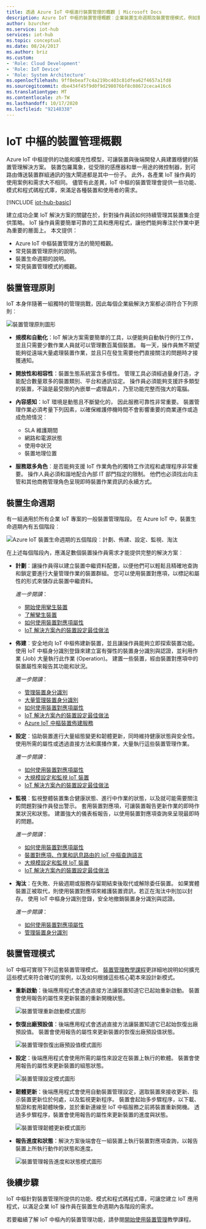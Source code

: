 ```yaml
---
title: 透過 Azure IoT 中樞進行裝置管理的概觀 | Microsoft Docs
description: Azure IoT 中樞的裝置管理概觀︰企業裝置生命週期及裝置管理模式，例如重新啟動、恢復出廠預設值、韌體更新、設定、裝置對應項、查詢、作業。
author: bzurcher
ms.service: iot-hub
services: iot-hub
ms.topic: conceptual
ms.date: 08/24/2017
ms.author: briz
ms.custom:
- 'Role: Cloud Development'
- 'Role: IoT Device'
- 'Role: System Architecture'
ms.openlocfilehash: 9ff8ebeaf7c4a219bc403c81dfea62f4657a1fd8
ms.sourcegitcommit: dbe434f45f9d0f9d298076bf8c08672ceca416c6
ms.translationtype: MT
ms.contentlocale: zh-TW
ms.lasthandoff: 10/17/2020
ms.locfileid: "92148338"
---
```

# <a name="overview-of-device-management-with-iot-hub"></a>IoT 中樞的裝置管理概觀

Azure IoT 中樞提供的功能和擴充性模型，可讓裝置與後端開發人員建置穩健的裝置管理解決方案。 裝置包羅萬象，從受限的感應器和單一用途的微控制器，到可路由傳送裝置群組通訊的強大閘道都是其中一份子。  此外，各產業 IoT 操作員的使用案例和需求大不相同。  儘管有此差異，IoT 中樞的裝置管理會提供一些功能、模式和程式碼程式庫，來滿足各種裝置和使用者的需求。

[!INCLUDE [iot-hub-basic](../../includes/iot-hub-basic-partial.md)]

建立成功企業 IoT 解決方案的關鍵在於，針對操作員該如何持續管理其裝置集合提供策略。 IoT 操作員需要簡單可靠的工具和應用程式，讓他們能夠專注於作業中更為重要的層面上。 本文提供：

* Azure IoT 中樞裝置管理方法的簡短概觀。
* 常見裝置管理原則的說明。
* 裝置生命週期的說明。
* 常見裝置管理模式的概觀。

## <a name="device-management-principles"></a>裝置管理原則

IoT 本身伴隨著一組獨特的管理挑戰，因此每個企業級解決方案都必須符合下列原則︰

![裝置管理原則圖形](media/iot-hub-device-management-overview/image4.png)

* **規模和自動化**：IoT 解決方案需要簡單的工具，以便能夠自動執行例行工作，並且只需要少數作業人員就可以管理數百萬個裝置。 每一天，操作員無不期望能夠從遠端大量處理裝置作業，並且只在發生需要他們直接關注的問題時才接獲通知。

* **開放性和相容性**：裝置生態系統富含多樣性。 管理工具必須經過量身打造，才能配合數量眾多的裝置類別、平台和通訊協定。 操作員必須能夠支援許多類型的裝置，不論是最受限的內嵌單一處理晶片，乃至功能完整而強大的電腦。

* **內容感知**：IoT 環境是動態且不斷變化的， 因此服務可靠性非常重要。 裝置管理作業必須考量下列因素，以確保維護停機時間不會影響重要的商業運作或造成危險情況︰

    * SLA 維護期間
    * 網路和電源狀態
    * 使用中狀況
    * 裝置地理位置

* **服務眾多角色**︰是否能夠支援 IoT 作業角色的獨特工作流程和處理程序非常重要。 操作人員必須和諧地配合內部 IT 部門指定的限制。  他們也必須找出向主管和其他商務管理角色呈現即時裝置作業資訊的永續方式。

## <a name="device-lifecycle"></a>裝置生命週期
有一組通用於所有企業 IoT 專案的一般裝置管理階段。 在 Azure IoT 中，裝置生命週期內有五個階段︰

![Azure IoT 裝置生命週期的五個階段︰計劃、佈建、設定、監視、淘汰](./media/iot-hub-device-management-overview/image5.png)

在上述每個階段內，應滿足數個裝置操作員需求才能提供完整的解決方案︰

* **計劃**︰讓操作員得以建立裝置中繼資料配置，以便他們可以輕鬆且精確地查詢和鎖定要進行大量管理作業的裝置群組。 您可以使用裝置對應項，以標記和屬性的形式來儲存此裝置中繼資料。
  
    *進一步閱讀*： 
    * [開始使用攣生裝置](iot-hub-node-node-twin-getstarted.md)
    * [了解攣生裝置](iot-hub-devguide-device-twins.md)
    * [如何使用裝置對應項屬性](tutorial-device-twins.md)
    * [IoT 解決方案內的裝置設定最佳做法](iot-hub-configuration-best-practices.md)

* **佈建**︰安全地向 IoT 中樞佈建新裝置，並且讓操作員能夠立即探索裝置功能。  使用 IoT 中樞身分識別登錄來建立富有彈性的裝置身分識別與認證，並利用作業 (Job) 大量執行此作業 (Operation)。 建置一些裝置，經由裝置對應項中的裝置屬性來報告其功能和狀況。
  
    *進一步閱讀*： 
    * [管理裝置身分識別](iot-hub-devguide-identity-registry.md)
    * [大量管理裝置身分識別](iot-hub-bulk-identity-mgmt.md)
    * [如何使用裝置對應項屬性](tutorial-device-twins.md)
    * [IoT 解決方案內的裝置設定最佳做法](iot-hub-configuration-best-practices.md)
    * [Azure IoT 中樞裝置佈建服務](https://azure.microsoft.com/documentation/services/iot-dps)

* **設定**︰協助裝置進行大量組態變更和韌體更新，同時維持健康狀態與安全性。 使用所需的屬性或透過直接方法和廣播作業，大量執行這些裝置管理作業。
  
    *進一步閱讀*：
    * [如何使用裝置對應項屬性](tutorial-device-twins.md)
    * [大規模設定和監視 IoT 裝置](./iot-hub-automatic-device-management.md)
    * [IoT 解決方案內的裝置設定最佳做法](iot-hub-configuration-best-practices.md)

* **監視**︰監視整體裝置集合健康狀態、進行中作業的狀態，以及就可能需要關注的問題對操作員發出警示。  套用裝置對應項，可讓裝置報告更新作業的即時作業狀況和狀態。 建置強大的儀表板報告，以使用裝置對應項查詢來呈現最即時的問題。
  
    *進一步閱讀*： 
    * [如何使用裝置對應項屬性](tutorial-device-twins.md)
    * [裝置對應項、作業和訊息路由的 IoT 中樞查詢語言](iot-hub-devguide-query-language.md)
    * [大規模設定和監視 IoT 裝置](./iot-hub-automatic-device-management.md)
    * [IoT 解決方案內的裝置設定最佳做法](iot-hub-configuration-best-practices.md)

* **淘汰**：在失敗、升級週期或服務存留期結束後取代或解除委任裝置。  如果實體裝置正被取代，則使用裝置對應項來維護裝置資訊，若正在淘汰中則加以封存。 使用 IoT 中樞身分識別登錄，安全地撤銷裝置身分識別與認證。
  
    *進一步閱讀*： 
    * [如何使用裝置對應項屬性](tutorial-device-twins.md)
    * [管理裝置身分識別](iot-hub-devguide-identity-registry.md)

## <a name="device-management-patterns"></a>裝置管理模式

IoT 中樞可實現下列這套裝置管理模式。 [裝置管理教學課程](iot-hub-node-node-device-management-get-started.md)更詳細地說明如何擴充這些模式來符合確切的案例，以及如何根據這些核心範本來設計新模式。

* **重新啟動**：後端應用程式會透過直接方法讓裝置知道它已起始重新啟動。  裝置會使用報告的屬性來更新裝置的重新開機狀態。
  
    ![裝置管理重新啟動模式圖形](./media/iot-hub-device-management-overview/reboot-pattern.png)

* **恢復出廠預設值**：後端應用程式會透過直接方法讓裝置知道它已起始恢復出廠預設值。 裝置會使用報告的屬性來更新裝置的恢復出廠預設值狀態。
  
    ![裝置管理恢復出廠預設值模式圖形](./media/iot-hub-device-management-overview/facreset-pattern.png)

* **設定**：後端應用程式會使用所需的屬性來設定在裝置上執行的軟體。 裝置會使用報告的屬性來更新裝置的組態狀態。
  
    ![裝置管理設定模式圖形](./media/iot-hub-device-management-overview/configuration-pattern.png)

* **韌體更新**：後端應用程式會使用自動裝置管理設定，選取裝置來接收更新、指示裝置更新位於何處，以及監視更新程序。 裝置會起始多步驟程序，以下載、驗證和套用韌體映像，並於重新連線至 IoT 中樞服務之前將裝置重新開機。 透過多步驟程序，裝置會使用報告的屬性來更新裝置的進度與狀態。
  
    ![裝置管理韌體更新模式圖形](media/iot-hub-device-management-overview/fwupdate-pattern.png)

* **報告進度和狀態**：解決方案後端會在一組裝置上執行裝置對應項查詢，以報告裝置上所執行動作的狀態和進度。
  
    ![裝置管理報告進度和狀態模式圖形](./media/iot-hub-device-management-overview/report-progress-pattern.png)

## <a name="next-steps"></a>後續步驟

IoT 中樞針對裝置管理所提供的功能、模式和程式碼程式庫，可讓您建立 IoT 應用程式，以滿足企業 IoT 操作員在裝置生命週期內各階段的需求。

若要繼續了解 IoT 中樞內的裝置管理功能，請參閱[開始使用裝置管理](iot-hub-node-node-device-management-get-started.md)教學課程。